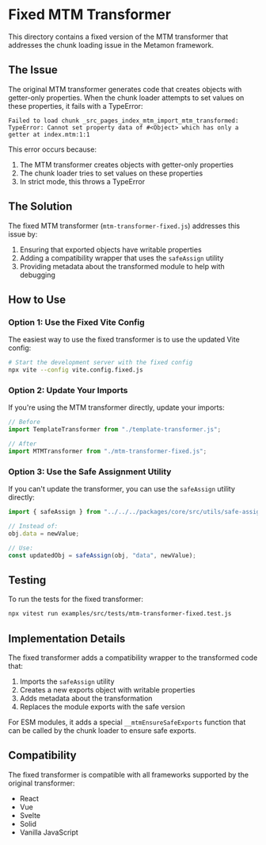 # Fixed MTM Transformer

This directory contains a fixed version of the MTM transformer that addresses the chunk loading issue in the Metamon framework.

## The Issue

The original MTM transformer generates code that creates objects with getter-only properties. When the chunk loader attempts to set values on these properties, it fails with a TypeError:

```
Failed to load chunk _src_pages_index_mtm_import_mtm_transformed: TypeError: Cannot set property data of #<Object> which has only a getter at index.mtm:1:1
```

This error occurs because:

1. The MTM transformer creates objects with getter-only properties
2. The chunk loader tries to set values on these properties
3. In strict mode, this throws a TypeError

## The Solution

The fixed MTM transformer (`mtm-transformer-fixed.js`) addresses this issue by:

1. Ensuring that exported objects have writable properties
2. Adding a compatibility wrapper that uses the `safeAssign` utility
3. Providing metadata about the transformed module to help with debugging

## How to Use

### Option 1: Use the Fixed Vite Config

The easiest way to use the fixed transformer is to use the updated Vite config:

```bash
# Start the development server with the fixed config
npx vite --config vite.config.fixed.js
```

### Option 2: Update Your Imports

If you're using the MTM transformer directly, update your imports:

```javascript
// Before
import TemplateTransformer from "./template-transformer.js";

// After
import MTMTransformer from "./mtm-transformer-fixed.js";
```

### Option 3: Use the Safe Assignment Utility

If you can't update the transformer, you can use the `safeAssign` utility directly:

```javascript
import { safeAssign } from "../../../packages/core/src/utils/safe-assign.js";

// Instead of:
obj.data = newValue;

// Use:
const updatedObj = safeAssign(obj, "data", newValue);
```

## Testing

To run the tests for the fixed transformer:

```bash
npx vitest run examples/src/tests/mtm-transformer-fixed.test.js
```

## Implementation Details

The fixed transformer adds a compatibility wrapper to the transformed code that:

1. Imports the `safeAssign` utility
2. Creates a new exports object with writable properties
3. Adds metadata about the transformation
4. Replaces the module exports with the safe version

For ESM modules, it adds a special `__mtmEnsureSafeExports` function that can be called by the chunk loader to ensure safe exports.

## Compatibility

The fixed transformer is compatible with all frameworks supported by the original transformer:

- React
- Vue
- Svelte
- Solid
- Vanilla JavaScript
